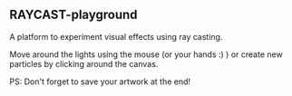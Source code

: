 ## RAYCAST-playground

A platform to experiment visual effects using ray casting.

Move around the lights using the mouse (or your hands :) )
or create new particles by clicking around the canvas.

PS: Don't forget to save your artwork at the end!
